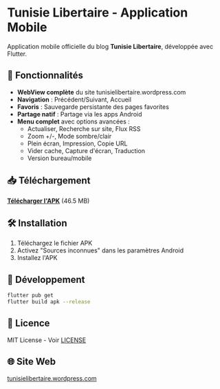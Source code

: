 # Tunisie Libertaire - Application Mobile

Application mobile officielle du blog **Tunisie Libertaire**, développée avec Flutter.

## 📱 Fonctionnalités

- **WebView complète** du site tunisielibertaire.wordpress.com
- **Navigation** : Précédent/Suivant, Accueil
- **Favoris** : Sauvegarde persistante des pages favorites
- **Partage natif** : Partage via les apps Android
- **Menu complet** avec options avancées :
  - Actualiser, Recherche sur site, Flux RSS
  - Zoom +/-, Mode sombre/clair
  - Plein écran, Impression, Copie URL
  - Vider cache, Capture d'écran, Traduction
  - Version bureau/mobile

## 📥 Téléchargement

[**Télécharger l'APK**](https://github.com/AnARCHIS12/tunsilibertaire-app/releases/download/1.00/TunisieLibertaire.apk) (46.5 MB)

## 🛠️ Installation

1. Téléchargez le fichier APK
2. Activez "Sources inconnues" dans les paramètres Android
3. Installez l'APK

## 🔧 Développement

```bash
flutter pub get
flutter build apk --release
```

## 📄 Licence

MIT License - Voir [LICENSE](LICENSE)

## 🌐 Site Web

[tunisielibertaire.wordpress.com](https://tunisielibertaire.wordpress.com)
